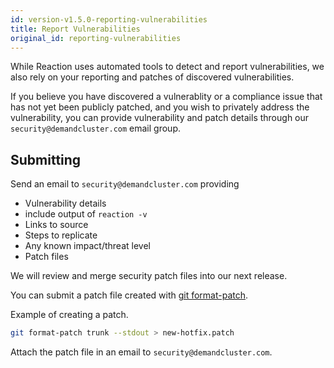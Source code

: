 ```yaml
---
id: version-v1.5.0-reporting-vulnerabilities
title: Report Vulnerabilities
original_id: reporting-vulnerabilities
---
```


While Reaction uses automated tools to detect and report vulnerabilities, we also rely on your reporting and patches of discovered vulnerabilities.

If you believe you have discovered a vulnerablity or a compliance issue that has not yet been publicly patched, and you wish to privately address the vulnerability, you can provide vulnerability and patch details through our `security@demandcluster.com` email group.

## Submitting

Send an email to `security@demandcluster.com` providing

-   Vulnerability details
-   include output of `reaction -v`
-   Links to source
-   Steps to replicate
-   Any known impact/threat level
-   Patch files

We will review and merge security patch files into our next release.

You can submit a patch file created with [git format-patch](https://git-scm.com/docs/git-format-patch).

Example of creating a patch.

```sh
git format-patch trunk --stdout > new-hotfix.patch
```

Attach the patch file in an email to `security@demandcluster.com`.
